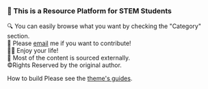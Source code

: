 ### 👋 This is a Resource Platform for STEM Students 
🔍  You can easily browse what you want by checking the "Category" section.<br>
📮  Please [email](mailto:applyforcontirbute@qinshizz.com) me if you want to contribute!<br>
🏄‍♀️  Enjoy your life!<br>
🌊  Most of the content is sourced externally.<br>
©️Rights Reserved by the original author.

How to build 
Please see the [theme's guides](https://chirpy.cotes.page/).
